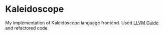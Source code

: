 # Kaleidoscope
My implementation of Kaleidoscope language frontend. Used [LLVM Guide](https://llvm.org/docs/tutorial/MyFirstLanguageFrontend/index.html) and refactored code.
